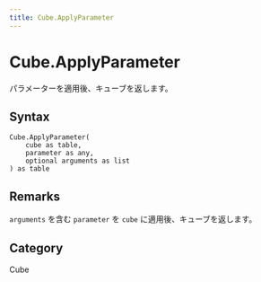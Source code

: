 ```yaml
---
title: Cube.ApplyParameter
---
```


# Cube.ApplyParameter


パラメーターを適用後、キューブを返します。


## Syntax

```powerquery
Cube.ApplyParameter(
    cube as table,
    parameter as any,
    optional arguments as list
) as table
```


## Remarks

<code>arguments</code> を含む <code>parameter</code> を <code>cube</code> に適用後、キューブを返します。



## Category
Cube
